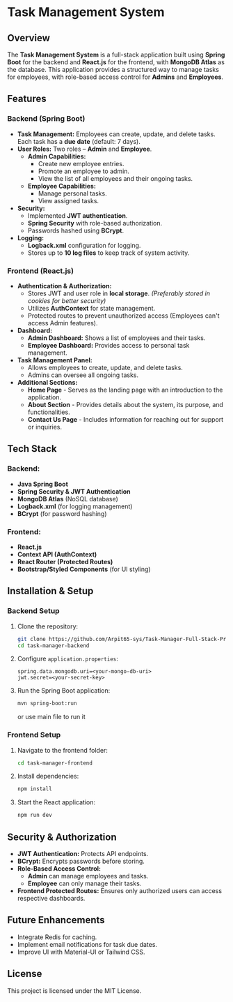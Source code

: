 # Task Management System

## Overview
The **Task Management System** is a full-stack application built using **Spring Boot** for the backend and **React.js** for the frontend, with **MongoDB Atlas** as the database. This application provides a structured way to manage tasks for employees, with role-based access control for **Admins** and **Employees**.

## Features
### Backend (Spring Boot)
- **Task Management:** Employees can create, update, and delete tasks. Each task has a **due date** (default: 7 days).
- **User Roles:** Two roles – **Admin** and **Employee**.
  - **Admin Capabilities:**
    - Create new employee entries.
    - Promote an employee to admin.
    - View the list of all employees and their ongoing tasks.
  - **Employee Capabilities:**
    - Manage personal tasks.
    - View assigned tasks.
- **Security:**
  - Implemented **JWT authentication**.
  - **Spring Security** with role-based authorization.
  - Passwords hashed using **BCrypt**.
- **Logging:**
  - **Logback.xml** configuration for logging.
  - Stores up to **10 log files** to keep track of system activity.

### Frontend (React.js)
- **Authentication & Authorization:**
  - Stores JWT and user role in **local storage**. *(Preferably stored in cookies for better security)*
  - Utilizes **AuthContext** for state management.
  - Protected routes to prevent unauthorized access (Employees can't access Admin features).
- **Dashboard:**
  - **Admin Dashboard:** Shows a list of employees and their tasks.
  - **Employee Dashboard:** Provides access to personal task management.
- **Task Management Panel:**
  - Allows employees to create, update, and delete tasks.
  - Admins can oversee all ongoing tasks.
- **Additional Sections:**
  - **Home Page** - Serves as the landing page with an introduction to the application.
  - **About Section** - Provides details about the system, its purpose, and functionalities.
  - **Contact Us Page** - Includes information for reaching out for support or inquiries.

## Tech Stack
### Backend:
- **Java Spring Boot**
- **Spring Security & JWT Authentication**
- **MongoDB Atlas** (NoSQL database)
- **Logback.xml** (for logging management)
- **BCrypt** (for password hashing)

### Frontend:
- **React.js**
- **Context API (AuthContext)**
- **React Router (Protected Routes)**
- **Bootstrap/Styled Components** (for UI styling)

## Installation & Setup
### Backend Setup
1. Clone the repository:
   ```sh
   git clone https://github.com/Arpit65-sys/Task-Manager-Full-Stack-Project.git
   cd task-manager-backend
   ```
2. Configure `application.properties`:
   ```properties
   spring.data.mongodb.uri=<your-mongo-db-uri>
   jwt.secret=<your-secret-key>
   ```
3. Run the Spring Boot application:
   ```sh
   mvn spring-boot:run
   ```
   or use main file to run it

### Frontend Setup
1. Navigate to the frontend folder:
   ```sh
   cd task-manager-frontend
   ```
2. Install dependencies:
   ```sh
   npm install
   ```
3. Start the React application:
   ```sh
   npm run dev
   ```

## Security & Authorization
- **JWT Authentication:** Protects API endpoints.
- **BCrypt:** Encrypts passwords before storing.
- **Role-Based Access Control:**
  - **Admin** can manage employees and tasks.
  - **Employee** can only manage their tasks.
- **Frontend Protected Routes:** Ensures only authorized users can access respective dashboards.

## Future Enhancements
- Integrate Redis for caching.
- Implement email notifications for task due dates.
- Improve UI with Material-UI or Tailwind CSS.

## License
This project is licensed under the MIT License.

